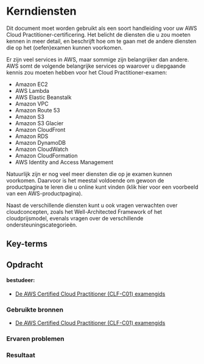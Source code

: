 # Kerndiensten
Dit document moet worden gebruikt als een soort handleiding voor uw AWS Cloud Practitioner-certificering. Het belicht de diensten die u zou moeten kennen in meer detail, en beschrijft hoe om te gaan met de andere diensten die op het (oefen)examen kunnen voorkomen.

Er zijn veel services in AWS, maar sommige zijn belangrijker dan andere. AWS somt de volgende belangrijke services op waarover u diepgaande kennis zou moeten hebben voor het Cloud Practitioner-examen:

- Amazon EC2
- AWS Lambda
- AWS Elastic Beanstalk
- Amazon VPC
- Amazon Route 53
- Amazon S3
- Amazon S3 Glacier
- Amazon CloudFront
- Amazon RDS
- Amazon DynamoDB
- Amazon CloudWatch
- Amazon CloudFormation
- AWS Identity and Access Management

Natuurlijk zijn er nog veel meer diensten die op je examen kunnen voorkomen. Daarvoor is het meestal voldoende om gewoon de productpagina te leren die u online kunt vinden (klik hier voor een voorbeeld van een AWS-productpagina).

Naast de verschillende diensten kunt u ook vragen verwachten over cloudconcepten, zoals het Well-Architected Framework of het cloudprijsmodel, evenals vragen over de verschillende ondersteuningscategorieën.

## Key-terms

## Opdracht
#### bestudeer: 
- [De AWS Certified Cloud Practitioner (CLF-C01) examengids](https://d1.awsstatic.com/training-and-certification/docs-cloud-practitioner/AWS-Certified-Cloud-Practitioner_Exam-Guide.pdf)
### Gebruikte bronnen
- [De AWS Certified Cloud Practitioner (CLF-C01) examengids](https://d1.awsstatic.com/training-and-certification/docs-cloud-practitioner/AWS-Certified-Cloud-Practitioner_Exam-Guide.pdf)

### Ervaren problemen

### Resultaat
